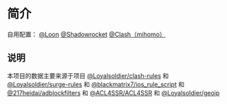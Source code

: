 # 简介
自用配置：
[@Loon](https://raw.githubusercontent.com/mybeXX/Backup/main/Conf/Loon.conf) 
[@Shadowrocket](https://raw.githubusercontent.com/mybeXX/Backup/main/Conf/Shadowrocket.conf) 
[@Clash（mihomo）](https://raw.githubusercontent.com/mybeXX/Backup/main/Conf/Clash.yaml) 

## 说明
本项目的数据主要来源于项目 [@Loyalsoldier/clash-rules](https://github.com/Loyalsoldier/clash-rules) 和 [@Loyalsoldier/surge-rules](https://github.com/Loyalsoldier/surge-rules) 和 [@blackmatrix7/ios_rule_script](https://github.com/blackmatrix7/ios_rule_script) 和 [@217heidai/adblockfilters](https://github.com/217heidai/adblockfilters) 和 [@ACL4SSR/ACL4SSR](https://github.com/ACL4SSR/ACL4SSR/tree/master) 和  [@Loyalsoldier/geoip](https://github.com/Loyalsoldier/geoip) 

